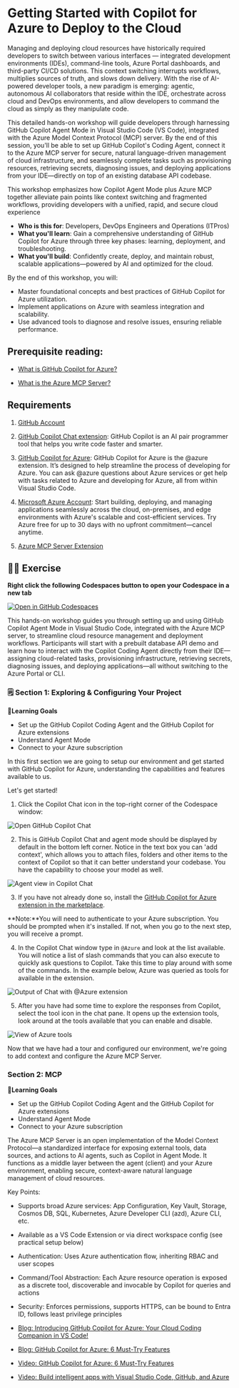 # Getting Started with Copilot for Azure to Deploy to the Cloud

Managing and deploying cloud resources have historically required developers to switch between various interfaces — integrated development environments (IDEs), command-line tools, Azure Portal dashboards, and third-party CI/CD solutions. This context switching interrupts workflows, multiplies sources of truth, and slows down delivery. With the rise of AI-powered developer tools, a new paradigm is emerging: agentic, autonomous AI collaborators that reside within the IDE, orchestrate across cloud and DevOps environments, and allow developers to command the cloud as simply as they manipulate code.

This detailed hands-on workshop will guide developers through harnessing GitHub Copilot Agent Mode in Visual Studio Code (VS Code), integrated with the Azure Model Context Protocol (MCP) server. By the end of this session, you'll be able to set up GitHub Copilot's Coding Agent, connect it to the Azure MCP server for secure, natural language-driven management of cloud infrastructure, and seamlessly complete tasks such as provisioning resources, retrieving secrets, diagnosing issues, and deploying applications from your IDE—directly on top of an existing database API codebase.

This workshop emphasizes how Copilot Agent Mode plus Azure MCP together alleviate pain points like context switching and fragmented workflows, providing developers with a unified, rapid, and secure cloud experience


- **Who is this for**: Developers, DevOps Engineers and Operations (ITPros)
- **What you'll learn**: Gain a comprehensive understanding of GitHub Copilot for Azure through three key phases: learning, deployment, and troubleshooting.
- **What you'll build**: Confidently create, deploy, and maintain robust, scalable applications—powered by AI and optimized for the cloud.

By the end of this workshop, you will:

- Master foundational concepts and best practices of GitHub Copilot for Azure utilization.
- Implement applications on Azure with seamless integration and scalability.
- Use advanced tools to diagnose and resolve issues, ensuring reliable performance.

## Prerequisite reading:
- [What is GitHub Copilot for Azure?](https://learn.microsoft.com/azure/developer/github-copilot-azure/introduction)

- [What is the Azure MCP Server?](https://learn.microsoft.com/azure/developer/azure-mcp-server/overview)

## Requirements
  
1. [GitHub Account](https://docs.github.com/get-started/start-your-journey/creating-an-account-on-github)

2. [GitHub Copilot Chat extension](https://marketplace.visualstudio.com/items?itemName=GitHub.copilot): GitHub Copilot is an AI pair programmer tool that helps you write code faster and smarter.
   
3. [GitHub Copilot for Azure](https://marketplace.visualstudio.com/items?itemName=ms-azuretools.vscode-azure-github-copilot): GitHub Copilot for Azure is the @azure extension. It’s designed to help streamline the process of developing for Azure. You can ask @azure questions about Azure services or get help with tasks related to Azure and developing for Azure, all from within Visual Studio Code.
   
4. [Microsoft Azure Account](https://azure.microsoft.com/pricing/purchase-options/azure-account): Start building, deploying, and managing applications seamlessly across the cloud, on-premises, and edge environments with Azure's scalable and cost-efficient services. Try Azure free for up to 30 days with no upfront commitment—cancel anytime.

5. [Azure MCP Server Extension](https://marketplace.visualstudio.com/items?itemName=ms-azuretools.vscode-azure-mcp-server)

## 💪🏽 Exercise

**Right click the following Codespaces button to open your Codespace in a new tab**

[![Open in GitHub Codespaces](https://github.com/codespaces/badge.svg)](https://codespaces.new/microsoft/Mastering-GitHub-Copilot-for-Paired-Programming)

This hands-on workshop guides you through setting up and using GitHub Copilot Agent Mode in Visual Studio Code, integrated with the Azure MCP server, to streamline cloud resource management and deployment workflows. Participants will start with a prebuilt database API demo and learn how to interact with the Copilot Coding Agent directly from their IDE—assigning cloud-related tasks, provisioning infrastructure, retrieving secrets, diagnosing issues, and deploying applications—all without switching to the Azure Portal or CLI. 

### 🗒️ Section 1: Exploring & Configuring Your Project

🎯**Learning Goals**
- Set up the GitHub Copilot Coding Agent and the GitHub Copilot for Azure extensions
- Understand Agent Mode 
- Connect to your Azure subscription

In this first section we are going to setup our environment and get started with GitHub Copilot for Azure, understanding the capabilities and features available to us.

Let's get started!

1. Click the Copilot Chat icon in the top-right corner of the Codespace window:

<div align="left">
<img src="./images/001-chat.jpg" alt="Open GitHub Copilot Chat">
</div>

2. This is GitHub Copilot Chat and agent mode should be displayed by default in the bottom left corner. Notice in the text box you can 'add context', which allows you to attach files, folders and other items to the context of Copilot so that it can better understand your codebase. You have the capability to choose your model as well. 

<div align="left">
<img src="./images/002-agentview.jpg" alt="Agent view in Copilot Chat">
</div>

3. If you have not already done so, install the [GitHub Copilot for Azure extension in the marketplace](https://marketplace.visualstudio.com/items?itemName=ms-azuretools.vscode-azure-github-copilot). 

**Note:**You will need to authenticate to your Azure subscription. You should be prompted when it's installed. If not, when you go to the next step, you will receive a prompt.

4. In the Copilot Chat window type in `@Azure` and look at the list available. You will notice a list of slash commands that you can also execute to quickly ask questions to Copilot. Take this time to play around with some of the commands. In the example below, Azure was queried as tools for available in the extension.

<div align="left">
<img src="./images/003-azuretools.jpg" alt="Output of Chat with @Azure extension">
</div>

5. After you have had some time to explore the responses from Copilot, select the tool icon in the chat pane. It opens up the extension tools, look around at the tools available that you can enable and disable. 

<div align="left">
<img src="./images/004-tools.jpg" alt="View of Azure tools">
</div>

Now that we have had a tour and configured our environment, we're going to add context and configure the Azure MCP Server.

### Section 2: MCP

🎯**Learning Goals**
- Set up the GitHub Copilot Coding Agent and the GitHub Copilot for Azure extensions
- Understand Agent Mode 
- Connect to your Azure subscription

The Azure MCP Server is an open implementation of the Model Context Protocol—a standardized interface for exposing external tools, data sources, and actions to AI agents, such as Copilot in Agent Mode. It functions as a middle layer between the agent (client) and your Azure environment, enabling secure, context-aware natural language management of cloud resources.

Key Points:
- Supports broad Azure services: App Configuration, Key Vault, Storage, Cosmos DB, SQL, Kubernetes, Azure Developer CLI (azd), Azure CLI, etc.
- Available as a VS Code Extension or via direct workspace config (see practical setup below)
- Authentication: Uses Azure authentication flow, inheriting RBAC and user scopes
- Command/Tool Abstraction: Each Azure resource operation is exposed as a discrete tool, discoverable and invocable by Copilot for queries and actions
- Security: Enforces permissions, supports HTTPS, can be bound to Entra ID, follows least privilege principles

- [Blog: Introducing GitHub Copilot for Azure: Your Cloud Coding Companion in VS Code!](https://techcommunity.microsoft.com/t5/microsoft-developer-community/introducing-github-copilot-for-azure-your-cloud-coding-companion/ba-p/4127644)
- [Blog: GitHub Copilot for Azure: 6 Must-Try Features](https://techcommunity.microsoft.com/t5/microsoft-developer-community/github-copilot-for-azure-6-must-try-features/ba-p/4283126)
- [Video: GitHub Copilot for Azure: 6 Must-Try Features](https://youtube.com/playlist?list=PLlrxD0HtieHgdwrN6ooxApdfBKTJK7465&si=9rl-kNItvFPeqhwa)
- [Video: Build intelligent apps with Visual Studio Code, GitHub, and Azure](https://youtu.be/30OpmbWL1t8?si=FvkRqa-wxTHaU3qA&t=1024)
